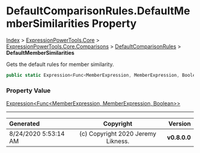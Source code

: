 ﻿# DefaultComparisonRules.DefaultMemberSimilarities Property

[Index](../index.md) > [ExpressionPowerTools.Core](ExpressionPowerTools.Core.a.md) > [ExpressionPowerTools.Core.Comparisons](ExpressionPowerTools.Core.Comparisons.n.md) > [DefaultComparisonRules](ExpressionPowerTools.Core.Comparisons.DefaultComparisonRules.cs.md) > **DefaultMemberSimilarities**

Gets the default rules for member similarity.

```csharp
public static Expression<Func<MemberExpression, MemberExpression, Boolean>> DefaultMemberSimilarities { get; }
```

### Property Value

 [Expression&lt;Func&lt;MemberExpression, MemberExpression, Boolean>>](https://docs.microsoft.com/dotnet/api/system.linq.expressions.expression-1) 


---

| Generated | Copyright | Version |
| :-- | :-: | --: |
| 8/24/2020 5:53:14 AM | (c) Copyright 2020 Jeremy Likness. | **v0.8.0.0** |
